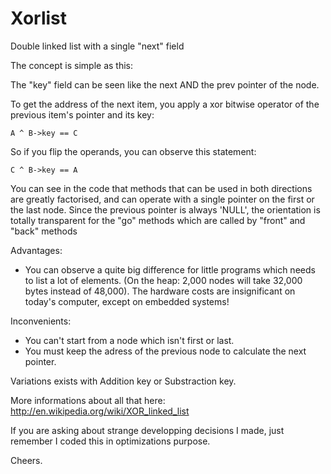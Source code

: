 Xorlist
=======

Double linked list with a single "next" field

The concept is simple as this:

The "key" field can be seen like the next AND the prev pointer of the node.

To get the address of the next item, you apply a xor bitwise operator of the previous item's pointer and its key:

    A ^ B->key == C

So if you flip the operands, you can observe this statement:

    C ^ B->key == A

You can see in the code that methods that can be used in both directions are greatly factorised, and can operate with a single pointer on the first or the last node. Since the previous pointer is always 'NULL', the orientation is totally transparent for the "go" methods which are called by "front" and "back" methods

Advantages:
- You can observe a quite big difference for little programs which needs to list a lot of elements. (On the heap: 2,000 nodes will take 32,000 bytes instead of 48,000). The hardware costs are insignificant on today's computer, except on embedded systems!

Inconvenients:
- You can't start from a node which isn't first or last.
- You must keep the adress of the previous node to calculate the next pointer.

Variations exists with Addition key or Substraction key.

More informations about all that here:
http://en.wikipedia.org/wiki/XOR_linked_list

If you are asking about strange developping decisions I made, just remember I coded this in optimizations purpose.

Cheers.
